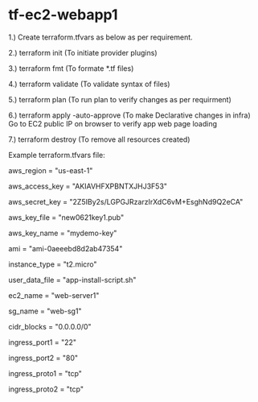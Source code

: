 # tf-ec2-webapp1

1.) Create terraform.tfvars as below as per requirement.

2.) terraform init (To initiate provider plugins)

3.) terraform fmt  (To formate *.tf files)

4.) terraform validate (To validate syntax of files)

5.) terraform plan (To run plan to verify changes as per requirment)

6.) terraform apply -auto-approve (To make Declarative changes in infra)  
Go to EC2 public IP on browser to verify app web page loading

7.) terraform destroy (To remove all resources created)

Example terraform.tfvars file:

aws_region     = "us-east-1"

aws_access_key = "AKIAVHFXPBNTXJHJ3F53"

aws_secret_key = "2Z5IBy2s/LGPGJRzarzIrXdC6vM+EsghNd9Q2eCA"

aws_key_file   = "new0621key1.pub"

aws_key_name   = "mydemo-key"

ami            = "ami-0aeeebd8d2ab47354"

instance_type  = "t2.micro"

user_data_file = "app-install-script.sh"

ec2_name       = "web-server1"

sg_name        = "web-sg1"

cidr_blocks    = "0.0.0.0/0"

ingress_port1  = "22"

ingress_port2  = "80"

ingress_proto1 = "tcp"

ingress_proto2 = "tcp"

